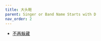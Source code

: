 ```yaml
---
title: 大头鞋
parent: Singer or Band Name Starts with D
nav_order: 2
---
```


- [不再躲藏](/lyrics/Da_Tou_Xie/buzaiduocang)